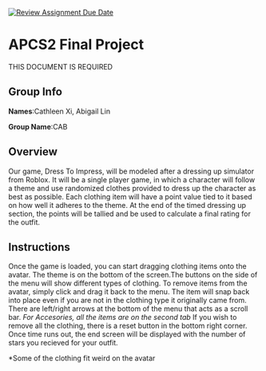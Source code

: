 [![Review Assignment Due Date](https://classroom.github.com/assets/deadline-readme-button-24ddc0f5d75046c5622901739e7c5dd533143b0c8e959d652212380cedb1ea36.svg)](https://classroom.github.com/a/syDSSnTt)
# APCS2 Final Project
THIS DOCUMENT IS REQUIRED
## Group Info

**Names**:Cathleen Xi, Abigail Lin

**Group Name**:CAB
## Overview

Our game, Dress To Impress, will be modeled after a dressing up simulator from Roblox. 
It will be a single player game, in which a character will follow a theme and use randomized 
clothes provided to dress up the character as best as possible. Each clothing item will have 
a point value tied to it based on how well it adheres to the theme. At the end of the timed 
dressing up section, the points will be tallied and be used to calculate a final rating for 
the outfit. 

## Instructions

Once the game is loaded, you can start dragging clothing items onto the avatar. The theme
is on the bottom of the screen.The buttons on the side of the menu will show different types of clothing. 
To remove items from the avatar, simply click and drag it back to the menu. The item will snap back into place even if 
you are not in the clothing type it originally came from. There are left/right arrows at the bottom
of the menu that acts as a scroll bar. *For Accesories, all the items are on the second tab*
If you wish to remove all the clothing, there is a reset button in the bottom right corner.
Once time runs out, the end screen will be displayed with the number of stars you recieved for 
your outfit.

*Some of the clothing fit weird on the avatar

